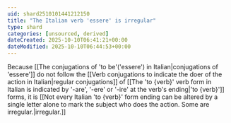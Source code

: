 ```yaml
---
uid: shard2510101441212150
title: "The Italian verb 'essere' is irregular"
type: shard
categories: [unsourced, derived]
dateCreated: 2025-10-10T06:41:21+00:00
dateModified: 2025-10-10T06:44:53+00:00
---
```

Because [[The conjugations of 'to be'('essere') in Italian|conjugations of 'essere']] do not follow the [[Verb conjugations to indicate the doer of the action in Italian|regular conjugations]] of [[The 'to {verb}' verb form in Italian is indicated by '-are', '-ere' or '-ire' at the verb's ending|'to {verb}']] forms, it is [[Not every Italian 'to {verb}' form ending can be altered by a single letter alone to mark the subject who does the action. Some are irregular.|irregular.]]